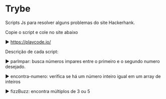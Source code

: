 # Trybe
Scripts Js para resolver alguns problemas do site Hackerhank.

Copie o script e cole no site abaixo

► https://playcode.io/

Descrição de cada script: 

► parImpar: busca números impares entre o primeiro e o segundo numero desejado.

► encontra-numero: verifica se há um número inteiro igual em um array de inteiros

► fizzBuzz: encontra múltiplos de 3 ou 5

